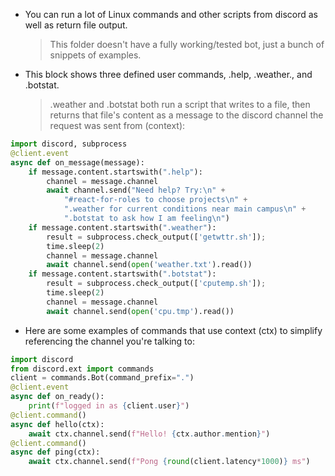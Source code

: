 - You can run a lot of Linux commands and other scripts from discord as well as return file output. 
  > This folder doesn't have a fully working/tested bot, just a bunch of snippets of examples.



- This block shows three defined user commands, .help, .weather., and .botstat.
  > .weather and .botstat both run a script that writes to a file, then returns that file's content
as a message to the discord channel the request was sent from (context):

```python
import discord, subprocess
@client.event
async def on_message(message):
    if message.content.startswith(".help"):
        channel = message.channel
        await channel.send("Need help? Try:\n" +
            "#react-for-roles to choose projects\n" +
            ".weather for current conditions near main campus\n" +
            ".botstat to ask how I am feeling\n")
    if message.content.startswith(".weather"):
        result = subprocess.check_output(['getwttr.sh']);
        time.sleep(2)
        channel = message.channel
        await channel.send(open('weather.txt').read())
    if message.content.startswith(".botstat"):
        result = subprocess.check_output(['cputemp.sh']);
        time.sleep(2)
        channel = message.channel
        await channel.send(open('cpu.tmp').read())
```
- Here are some examples of commands that use context (ctx) to simplify referencing the channel you're talking to:

```python
import discord
from discord.ext import commands
client = commands.Bot(command_prefix=".")
@client.event
async def on_ready():
    print(f"logged in as {client.user}")
@client.command()
async def hello(ctx):
    await ctx.channel.send(f"Hello! {ctx.author.mention}")
@client.command()
async def ping(ctx):
    await ctx.channel.send(f"Pong {round(client.latency*1000)} ms")
```
